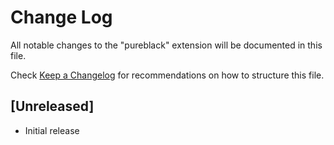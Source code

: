 # Change Log

All notable changes to the "pureblack" extension will be documented in this file.

Check [Keep a Changelog](http://keepachangelog.com/) for recommendations on how to structure this file.

## [Unreleased]

- Initial release
